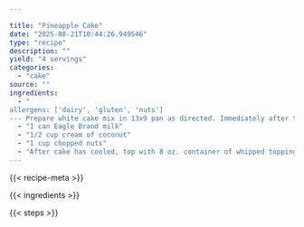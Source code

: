 ```yaml
---

title: "Pineapple Cake"
date: "2025-08-21T10:44:26.949546"
type: "recipe"
description: ""
yield: "4 servings"
categories:
  - "cake"
source: ""
ingredients:
  - "
allergens: ['dairy', 'gluten', 'nuts']
--- Prepare white cake mix in 13x9 pan as directed. Immediately after taking out of oven, prick holes with meat fork all over cake and while still hot, pour over the following mix ---"
  - "1 can Eagle Brand milk"
  - "1/2 cup cream of coconut"
  - "1 cup chopped nuts"
  - "After cake has cooled, top with 8 oz. container of whipped topping, then sprinkle with 1 can Angel Flake coconut. Refrigerate."
---
```


{{< recipe-meta >}}

{{< ingredients >}}

{{< steps >}}
